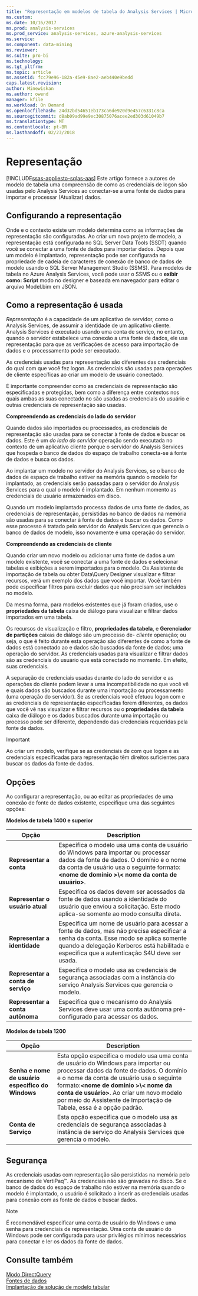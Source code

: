 ```yaml
---
title: "Representação em modelos de tabela do Analysis Services | Microsoft Docs"
ms.custom: 
ms.date: 10/16/2017
ms.prod: analysis-services
ms.prod_service: analysis-services, azure-analysis-services
ms.service: 
ms.component: data-mining
ms.reviewer: 
ms.suite: pro-bi
ms.technology: 
ms.tgt_pltfrm: 
ms.topic: article
ms.assetid: fcc79e96-182a-45e9-8ae2-aeb440e9bedd
caps.latest.revision: 
author: Minewiskan
ms.author: owend
manager: kfile
ms.workload: On Demand
ms.openlocfilehash: 24d32bd54651eb173ca6de920d9e457c6331c8ca
ms.sourcegitcommit: d8ab09ad99e9ec30875076acee2ed303d61049b7
ms.translationtype: MT
ms.contentlocale: pt-BR
ms.lasthandoff: 02/23/2018
---
```

# <a name="impersonation"></a>Representação 
[!INCLUDE[ssas-appliesto-sqlas-aas](../../includes/ssas-appliesto-sqlas-aas.md)]
Este artigo fornece a autores de modelo de tabela uma compreensão de como as credenciais de logon são usadas pelo Analysis Services ao conectar-se a uma fonte de dados para importar e processar (Atualizar) dados.  

##  <a name="bkmk_conf_imp_info"></a> Configurando a representação  
 Onde e o contexto existe um modelo determina como as informações de representação são configuradas. Ao criar um novo projeto de modelo, a representação está configurada no SQL Server Data Tools (SSDT) quando você se conectar a uma fonte de dados para importar dados. Depois que um modelo é implantado, representação pode ser configurada na propriedade de cadeia de caracteres de conexão de banco de dados de modelo usando o SQL Server Management Studio (SSMS). Para modelos de tabela no Azure Analysis Services, você pode usar o SSMS ou o **exibir como: Script** modo no designer e baseada em navegador para editar o arquivo Model.bim em JSON.
  
##  <a name="bkmk_how_imper"></a> Como a representação é usada  
 *Representação* é a capacidade de um aplicativo de servidor, como o Analysis Services, de assumir a identidade de um aplicativo cliente. Analysis Services é executado usando uma conta de serviço, no entanto, quando o servidor estabelece uma conexão a uma fonte de dados, ele usa representação para que as verificações de acesso para importação de dados e o processamento pode ser executado.  
  
 As credenciais usadas para representação são diferentes das credenciais do qual com que você fez logon. As credenciais são usadas para operações de cliente específicas ao criar um modelo de usuário conectado.  
  
 É importante compreender como as credenciais de representação são especificadas e protegidas, bem como a diferença entre contextos nos quais ambas as suas conectado no são usadas as credenciais do usuário e outras credenciais de representação são usadas.  
  
 **Compreendendo as credenciais do lado do servidor**  
 
Quando dados são importados ou processados, as credenciais de representação são usadas para se conectar à fonte de dados e buscar os dados. Este é um *do lado do servidor* operação sendo executada no contexto de um aplicativo cliente porque o servidor do Analysis Services que hospeda o banco de dados do espaço de trabalho conecta-se à fonte de dados e busca os dados.  
  
 Ao implantar um modelo no servidor do Analysis Services, se o banco de dados de espaço de trabalho estiver na memória quando o modelo for implantado, as credenciais serão passadas para o servidor do Analysis Services para o qual o modelo é implantado. Em nenhum momento as credenciais de usuário armazenados em disco.  
  
 Quando um modelo implantado processa dados de uma fonte de dados, as credenciais de representação, persistidas no banco de dados na memória são usadas para se conectar à fonte de dados e buscar os dados. Como esse processo é tratado pelo servidor do Analysis Services que gerencia o banco de dados de modelo, isso novamente é uma operação do servidor.  
  
 **Compreendendo as credenciais de cliente**  
  
 Quando criar um novo modelo ou adicionar uma fonte de dados a um modelo existente, você se conectar a uma fonte de dados e selecionar tabelas e exibições a serem importados para o modelo. Os Assistente de importação de tabela ou obter Data\Query Designer visualizar e filtrar recursos, verá um exemplo dos dados que você importar. Você também pode especificar filtros para excluir dados que não precisam ser incluídos no modelo.  
  
 Da mesma forma, para modelos existentes que já foram criados, use o **propriedades da tabela** caixa de diálogo para visualizar e filtrar dados importados em uma tabela.  
  
 Os recursos de visualização e filtro, **propriedades da tabela**, e **Gerenciador de partições** caixas de diálogo são um processo de- *cliente* operação; ou seja, o que é feito durante esta operação são diferentes de como a fonte de dados está conectado ao e dados são buscados da fonte de dados; uma operação do servidor. As credenciais usadas para visualizar e filtrar dados são as credenciais do usuário que está conectado no momento. Em efeito, suas credenciais. 
  
 A separação de credenciais usadas durante do lado do servidor e as operações do cliente podem levar a uma incompatibilidade no que você vê e quais dados são buscados durante uma importação ou processamento (uma operação do servidor). Se as credenciais você efetuou logon com e as credenciais de representação especificadas forem diferentes, os dados que você vê nas visualizar e filtrar recursos ou o **propriedades da tabela** caixa de diálogo e os dados buscados durante uma importação ou processo pode ser diferente, dependendo das credenciais requeridas pela fonte de dados.  
  
> [!IMPORTANT]  
>  Ao criar um modelo, verifique se as credenciais de com que logon e as credenciais especificadas para representação têm direitos suficientes para buscar os dados da fonte de dados.  
  
##  <a name="bkmk_imp_info_options"></a> Opções  
 Ao configurar a representação, ou ao editar as propriedades de uma conexão de fonte de dados existente, especifique uma das seguintes opções:  
  
**Modelos de tabela 1400 e superior**
 
|Opção|Description|  
|------------|-----------------|  
|**Representar a conta**|Especifica o modelo usa uma conta de usuário do Windows para importar ou processar dados da fonte de dados. O domínio e o nome da conta de usuário usa o seguinte formato:**\<nome de domínio >\\< nome da conta de usuário\>**.|  
|**Representar o usuário atual**|Especifica os dados devem ser acessados da fonte de dados usando a identidade do usuário que enviou a solicitação. Este modo aplica-se somente ao modo consulta direta.|  
|**Representar a identidade**|Especifica um nome de usuário para acessar a fonte de dados, mas não precisa especificar a senha da conta. Esse modo se aplica somente quando a delegação Kerberos está habilitada e especifica que a autenticação S4U deve ser usada.|  
|**Representar a conta de serviço**|Especifica o modelo usa as credenciais de segurança associadas com a instância do serviço Analysis Services que gerencia o modelo.|  
|**Representar a conta autônoma**|Especifica que o mecanismo do Analysis Services deve usar uma conta autônoma pré-configurado para acessar os dados.|  


**Modelos de tabela 1200**
 
|Opção|Description|  
|------------|-----------------|  
|**Senha e nome de usuário específico do Windows**|Esta opção especifica o modelo usa uma conta de usuário do Windows para importar ou processar dados da fonte de dados. O domínio e o nome da conta de usuário usa o seguinte formato:**\<nome de domínio >\\< nome da conta de usuário\>**. Ao criar um novo modelo por meio do Assistente de Importação de Tabela, essa é a opção padrão.|  
|**Conta de Serviço**|Esta opção especifica que o modelo usa as credenciais de segurança associadas à instância de serviço do Analysis Services que gerencia o modelo.|  
  
##  <a name="bkmk_impers_sec"></a> Segurança  
 As credenciais usadas com representação são persistidas na memória pelo mecanismo de VertiPaq™. As credenciais não são gravadas no disco. Se o banco de dados do espaço de trabalho não estiver na memória quando o modelo é implantado, o usuário é solicitado a inserir as credenciais usadas para conexão com as fonte de dados e buscar dados.  
  
> [!NOTE]  
>  É recomendável especificar uma conta de usuário do Windows e uma senha para credenciais de representação. Uma conta de usuário do Windows pode ser configurada para usar privilégios mínimos necessários para conectar e ler os dados da fonte de dados.  
  

  
## <a name="see-also"></a>Consulte também  
 [Modo DirectQuery](../../analysis-services/tabular-models/directquery-mode-ssas-tabular.md)   
 [Fontes de dados](../../analysis-services/tabular-models/data-sources-ssas-tabular.md)   
 [Implantação de solução de modelo tabular](../../analysis-services/tabular-models/tabular-model-solution-deployment-ssas-tabular.md)  
  
  
